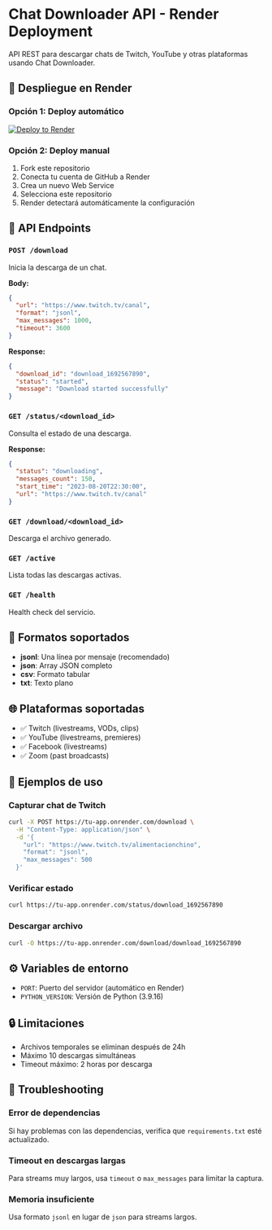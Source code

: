 # Chat Downloader API - Render Deployment

API REST para descargar chats de Twitch, YouTube y otras plataformas usando Chat Downloader.

## 🚀 Despliegue en Render

### Opción 1: Deploy automático
[![Deploy to Render](https://render.com/images/deploy-to-render-button.svg)](https://render.com/deploy)

### Opción 2: Deploy manual
1. Fork este repositorio
2. Conecta tu cuenta de GitHub a Render
3. Crea un nuevo Web Service
4. Selecciona este repositorio
5. Render detectará automáticamente la configuración

## 📡 API Endpoints

### `POST /download`
Inicia la descarga de un chat.

**Body:**
```json
{
  "url": "https://www.twitch.tv/canal",
  "format": "jsonl",
  "max_messages": 1000,
  "timeout": 3600
}
```

**Response:**
```json
{
  "download_id": "download_1692567890",
  "status": "started",
  "message": "Download started successfully"
}
```

### `GET /status/<download_id>`
Consulta el estado de una descarga.

**Response:**
```json
{
  "status": "downloading",
  "messages_count": 150,
  "start_time": "2023-08-20T22:30:00",
  "url": "https://www.twitch.tv/canal"
}
```

### `GET /download/<download_id>`
Descarga el archivo generado.

### `GET /active`
Lista todas las descargas activas.

### `GET /health`
Health check del servicio.

## 🔧 Formatos soportados

- **jsonl**: Una línea por mensaje (recomendado)
- **json**: Array JSON completo
- **csv**: Formato tabular
- **txt**: Texto plano

## 🌐 Plataformas soportadas

- ✅ Twitch (livestreams, VODs, clips)
- ✅ YouTube (livestreams, premieres)
- ✅ Facebook (livestreams)
- ✅ Zoom (past broadcasts)

## 📝 Ejemplos de uso

### Capturar chat de Twitch
```bash
curl -X POST https://tu-app.onrender.com/download \
  -H "Content-Type: application/json" \
  -d '{
    "url": "https://www.twitch.tv/alimentacionchino",
    "format": "jsonl",
    "max_messages": 500
  }'
```

### Verificar estado
```bash
curl https://tu-app.onrender.com/status/download_1692567890
```

### Descargar archivo
```bash
curl -O https://tu-app.onrender.com/download/download_1692567890
```

## ⚙️ Variables de entorno

- `PORT`: Puerto del servidor (automático en Render)
- `PYTHON_VERSION`: Versión de Python (3.9.16)

## 🔒 Limitaciones

- Archivos temporales se eliminan después de 24h
- Máximo 10 descargas simultáneas
- Timeout máximo: 2 horas por descarga

## 🐛 Troubleshooting

### Error de dependencias
Si hay problemas con las dependencias, verifica que `requirements.txt` esté actualizado.

### Timeout en descargas largas
Para streams muy largos, usa `timeout` o `max_messages` para limitar la captura.

### Memoria insuficiente
Usa formato `jsonl` en lugar de `json` para streams largos.